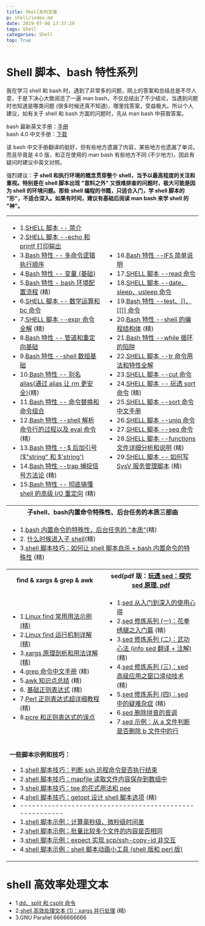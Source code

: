 ```yaml
---
title: Shell系列文章
p: shell/index.md
date: 2019-07-06 17:37:29
tags: Shell
categories: Shell
top: True
---
```



<a name="blogshell"></a><a name="blogshell1"></a>
# Shell 脚本、bash 特性系列

我在学习 shell 和 bash 时，遇到了非常多的问题，网上的答案和总结总是不尽人意，于是下决心大致阅览了一遍 man bash，不仅总结出了不少结论，当遇到问题时也知道是哪类问题 (很多时候还真不知道)，哪里找答案，受益极大。所以个人建议，如有关于 shell 和 bash 方面的问题时，先从 man bash 中获取答案。

bash 最新英文手册：[手册](https://www.gnu.org/software/bash/manual/bashref.html)  
bash 4.0 中文手册：[下载](https://files.cnblogs.com/files/f-ck-need-u/Bash4.0%E5%8F%82%E8%80%83%E6%96%87%E6%A1%A3.pdf)

该 bash 中文手册翻译的挺好，但有些地方遗漏了内容，某些地方也遗漏了单词，而且毕竟是 4.0 版，和正在使用的 man bash 有些地方不同 (不少地方)，因此有疑问时建议中英文对照。

强烈建议：**子 shell 和执行环境的概念贯穿整个 shell，当予以最高程度的关注和重视。特别是在 shell 脚本出现 "意料之外" 又很难排查的问题时，极大可能是因为 shell 的环境问题。那些 shell 编程的书籍，只适合入门，学 shell 脚本的 "形"，不适合深入。如果有时间，建议有基础后阅读 man bash 来学 shell 的 "神"。**

<table>
    <tbody>
        <tr>
            <td>
                <ul>
                    <li>1.<a href="http://www.cnblogs.com/f-ck-need-u/p/5915048.html" target="_blank">SHELL 脚本
                            -- 简介</a></li>
                    <li>2.<a href="http://www.cnblogs.com/f-ck-need-u/p/5915076.html" target="_blank">SHELL 脚本
                            --echo 和 printf 打印输出</a></li>
                    <li>3.<a href="http://www.cnblogs.com/f-ck-need-u/p/5915106.html" target="_blank">Bash 特性
                            -- 多命令逻辑执行顺序</a></li>
                    <li>4.<a href="http://www.cnblogs.com/f-ck-need-u/p/7229381.html" target="_blank">Bash 特性
                            -- 变量 (基础)</a></li>
                    <li>5.<a href="http://www.cnblogs.com/f-ck-need-u/p/7417651.html" target="_blank">Bash 特性 -
                            bash 环境配置流程</a> (精)</li>
                    <li>6.<a href="http://www.cnblogs.com/f-ck-need-u/p/7231870.html" target="_blank">SHELL 脚本
                            -- 数学运算和 bc 命令</a></li>
                    <li>7.<a href="http://www.cnblogs.com/f-ck-need-u/p/7231832.html" target="_blank">SHELL 脚本
                            --expr 命令全解</a> (精)</li>
                    <li>8.<a href="http://www.cnblogs.com/f-ck-need-u/p/7325378.html" target="_blank">Bash 特性
                            -- 管道和重定向基础</a></li>
                    <li>9.<a href="http://www.cnblogs.com/f-ck-need-u/p/7326254.html" target="_blank">Bash 特性
                            --shell 数组基础</a></li>
                    <li>10.<a href="http://www.cnblogs.com/f-ck-need-u/p/7385133.html" target="_blank">Bash 特性
                            -- 别名 alias(通过 alias 让 rm 更安全)</a>(精)</li>
                    <li>11.<a href="http://www.cnblogs.com/f-ck-need-u/p/7401591.html" target="_blank">Bash 特性
                            -- 命令替换和命令组合</a></li>
                    <li>12.<a href="http://www.cnblogs.com/f-ck-need-u/p/7426371.html" target="_blank">Bash 特性
                            --shell 解析命令行的过程以及 eval 命令</a> (精)</li>
                    <li>13.<a href="http://www.cnblogs.com/f-ck-need-u/p/8454364.html" target="_blank">Bash 特性
                            --$ 后加引号 ($"string" 和 $'string')</a></li>
                    <li>14.<a href="http://www.cnblogs.com/f-ck-need-u/p/7454174.html" target="_blank">Bash 特性
                            --trap 捕捉信号方法论</a> (精)</li>
                    <li>15.<a href="http://www.cnblogs.com/f-ck-need-u/p/8727401.html" target="_blank">Bash 特性
                            -- 彻底搞懂 shell 的高级 I/O 重定向</a> (精)</li>
                </ul>
            </td>
            <td>
                <ul>
                    <li>16.<a href="http://www.cnblogs.com/f-ck-need-u/p/7402137.html" target="_blank">Bash 特性
                            --IFS 简单说明</a></li>
                    <li>17.<a href="http://www.cnblogs.com/f-ck-need-u/p/7402149.html" target="_blank">SHELL 脚本
                            --read 命令</a></li>
                    <li>18.<a href="http://www.cnblogs.com/f-ck-need-u/p/7427262.html" target="_blank">SHELL 脚本
                            --date、sleep、usleep 命令</a></li>
                    <li>19.<a href="http://www.cnblogs.com/f-ck-need-u/p/7427357.html" target="_blank">Bash 特性
                            --test、[]、[[]] 命令</a></li>
                    <li>20.<a href="http://www.cnblogs.com/f-ck-need-u/p/7429462.html" target="_blank">Bash 特性
                            --shell 的编程结构体</a> (精)</li>
                    <li>21.<a href="http://www.cnblogs.com/f-ck-need-u/p/7431578.html" target="_blank">Bash 特性
                            --while 循环的陷阱</a></li>
                    <li>22.<a href="http://www.cnblogs.com/f-ck-need-u/p/7521506.html" target="_blank">SHELL 脚本
                            --tr 命令用法和特性全解</a></li>
                    <li>23.<a href="http://www.cnblogs.com/f-ck-need-u/p/7521357.html.html" target="_blank">SHELL
                            脚本 --cut 命令</a></li>
                    <li>24.<a href="http://www.cnblogs.com/f-ck-need-u/p/7442886.html" target="_blank">SHELL 脚本
                            -- 玩透 sort 命令</a> (精)</li>
                    <li>25.<a href="http://www.cnblogs.com/f-ck-need-u/p/7439878.html" target="_blank">SHELL 脚本
                            --sort 命令中文手册</a></li>
                    <li>26.<a href="http://www.cnblogs.com/f-ck-need-u/p/7454597.html" target="_blank">SHELL 脚本
                            --uniq 命令</a></li>
                    <li>27.<a href="http://www.cnblogs.com/f-ck-need-u/p/7454621.html" target="_blank">SHELL 脚本
                            --seq 命令</a></li>
                    <li>28.<a href="http://www.cnblogs.com/f-ck-need-u/p/7518142.html" target="_blank">SHELL 脚本
                            --functions 文件详细分析和说明</a> (精)</li>
                    <li>29.<a href="http://www.cnblogs.com/f-ck-need-u/p/7524401.html" target="_blank">SHELL 脚本
                            -- 如何写 SysV 服务管理脚本</a> (精)</li>
                </ul>
            </td>
        </tr>
        <tr>
            <th colspan="2">子shell、bash内置命令特殊性、后台任务的本质三部曲</th>
        </tr>
        <tr>
            <td colspan="2">
                <ul>
                    <li>1.<a href="https://www.cnblogs.com/f-ck-need-u/p/9183819.html" target="_blank">bash
                            内置命令的特殊性，后台任务的 "本质"</a>(精)</li>
                    <li>2. <a href="http://www.cnblogs.com/f-ck-need-u/p/7446194.html" target="_blank">什么时候进入子
                            shell</a>(精)</li>
                    <li>3.<a href="http://www.cnblogs.com/f-ck-need-u/p/8661501.html" target="_blank">shell
                            脚本技巧：如何让 shell 脚本自杀 + bash 内置命令的特殊性</a> (精)</li>
                </ul>
            </td>
        </tr>
        <tr>
            <th>find &amp; xargs &amp; grep &amp; awk</th>
            <th>sed(pdf 版：<a href="http://down.51cto.com/data/2444639" target="_blank">玩透 sed：探究 sed 原理. pdf</a></th>
        </tr>
        <tr>
            <td>
                <ul>
                    <li>1.<a href="https://www.cnblogs.com/f-ck-need-u/p/10704754.html" target="_blank">Linux
                            find 常用用法示例 (精)</a></li>
                    <li>2.<a href="https://www.cnblogs.com/f-ck-need-u/p/6995529.html" target="_blank">Linux
                            find 运行机制详解 (精)</a></li>
                    <li>3.<a href="https://www.cnblogs.com/f-ck-need-u/p/5925923.html" target="_blank">xargs
                            原理剖析和用法详解 (精)</a></li>
                    <li>4.<a href="https://www.cnblogs.com/f-ck-need-u/p/7462706.html" target="_blank">grep
                            命令中文手册</a> (精)</li>
                    <li>5.<a href="https://www.cnblogs.com/f-ck-need-u/p/7509812.html" target="_blank">awk
                            知识点总结</a> (精)</li>
                    <li>6. <a href="https://www.cnblogs.com/f-ck-need-u/p/9621130.html" target="_blank">基础正则表达式</a>
                        (精)</li>
                    <li>7.<a href="https://www.cnblogs.com/f-ck-need-u/p/9648439.html" target="_blank">Perl
                            正则表达式超详细教程</a> (精)</li>
                    <li>8.<a href="https://www.cnblogs.com/f-ck-need-u/p/7684762.html" target="_blank">pcre
                            和正则表达式的误点</a></li>
                </ul>
            </td>
            <td><a name="sed+awk"></a>
                <ul>
                    <li>1.<a href="https://www.cnblogs.com/f-ck-need-u/p/7499471.html" target="_blank">sed
                            从入门到深入的使用心得</a></li>
                    <li>2.<a href="https://www.cnblogs.com/f-ck-need-u/p/7488469.html" target="_blank">sed 修炼系列
                            (一)：花拳绣腿之入门篇</a> (精)</li>
                    <li>3.<a href="https://www.cnblogs.com/f-ck-need-u/p/7478188.html" target="_blank">sed 修炼系列
                            (二)：武功心法 (info sed 翻译 + 注解)</a>(精)</li>
                    <li>4.<a href="https://www.cnblogs.com/f-ck-need-u/p/7496916.html" target="_blank">sed 修炼系列
                            (三)：sed 高级应用之窗口滑动技术</a> (精)</li>
                    <li>5.<a href="https://www.cnblogs.com/f-ck-need-u/p/7499309.html" target="_blank">sed 修炼系列
                            (四)：sed 中的疑难杂症</a> (精)</li>
                    <li>6.<a href="https://www.cnblogs.com/f-ck-need-u/p/8506501.html" target="_blank">sed
                            删除拼音的音调</a></li>
                    <li>7.<a href="https://www.cnblogs.com/f-ck-need-u/p/8849371.html" target="_blank">sed 示例：从
                            a 文件判断是否删除 b 文件中的行</a></li>
                </ul>
            </td>
        </tr>
        <tr>
            <td colspan="2">
                <p><strong>一些脚本示例和技巧：</strong></p>
                <ul>
                    <li>1.<a href="https://www.cnblogs.com/f-ck-need-u/p/8785561.html" target="_blank">shell
                            脚本技巧：判断 ssh 远程命令是否执行结束</a></li>
                    <li>2.<a href="https://www.cnblogs.com/f-ck-need-u/p/9746985.html" target="_blank">shell
                            脚本技巧：mapfile 读取文件内容保存到数组中</a></li>
                    <li>3.<a href="https://www.cnblogs.com/f-ck-need-u/p/9749882.html" target="_blank">shell
                            脚本技巧：tee 的花式用法和 pee</a></li>
                    <li>4.<a href="https://www.cnblogs.com/f-ck-need-u/p/9758075.html" target="_blank">shell
                            脚本技巧：getopt 设计 shell 脚本选项</a> (精)</li>
                    <li>-------------------------------------------------------</li>
                    <li>1.<a href="https://www.cnblogs.com/f-ck-need-u/p/7426987.html" target="_blank">shell
                            脚本示例：计算毫秒级、微秒级时间差</a></li>
                    <li>2.<a href="https://www.cnblogs.com/f-ck-need-u/p/7430259.html" target="_blank">shell
                            脚本示例：批量比较多个文件的内容是否相同</a></li>
                    <li>3.<a href="https://www.cnblogs.com/f-ck-need-u/p/7542210.html" target="_blank">shell
                            脚本示例：expect 实现 scp/ssh-copy-id 非交互</a></li>
                    <li>4.<a href="https://www.cnblogs.com/f-ck-need-u/p/9987052.html" target="_blank">shell
                            脚本示例：shell 脚本动画小工具 (shell 版和 perl 版)</a></li>
                </ul>
            </td>
        </tr>
    </tbody>
</table>

<a name="blogparallel"></a>
# shell 高效率处理文本

- 1.[dd、split 和 csplit 命令](https://www.cnblogs.com/f-ck-need-u/p/7454671.html)
- 2.[shell 高效处理文本 (1)：xargs 并行处理](https://www.cnblogs.com/f-ck-need-u/p/9752365.html) (精)
- 3.GNU Parallel 6666666666






